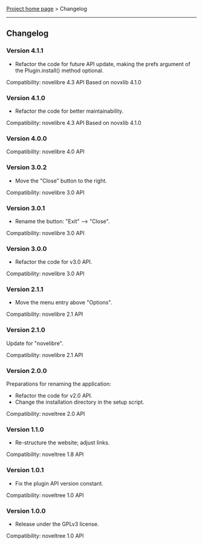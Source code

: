 [Project home page](../) > Changelog

------------------------------------------------------------------------

## Changelog

### Version 4.1.1

- Refactor the code for future API update,
  making the prefs argument of the Plugin.install() method optional.

Compatibility: novelibre 4.3 API
Based on novxlib 4.1.0

### Version 4.1.0

- Refactor the code for better maintainability.

Compatibility: novelibre 4.3 API
Based on novxlib 4.1.0

### Version 4.0.0

Compatibility: novelibre 4.0 API

### Version 3.0.2

- Move the "Close" button to the right.

Compatibility: novelibre 3.0 API

### Version 3.0.1

- Rename the button: "Exit" --> "Close".

Compatibility: novelibre 3.0 API

### Version 3.0.0

- Refactor the code for v3.0 API.

Compatibility: novelibre 3.0 API

### Version 2.1.1

- Move the menu entry above "Options".

Compatibility: novelibre 2.1 API

### Version 2.1.0

Update for "novelibre".

Compatibility: novelibre 2.1 API

### Version 2.0.0

Preparations for renaming the application:
- Refactor the code for v2.0 API.
- Change the installation directory in the setup script.

Compatibility: noveltree 2.0 API

### Version 1.1.0

- Re-structure the website; adjust links.

Compatibility: noveltree 1.8 API

### Version 1.0.1

- Fix the plugin API version constant.

Compatibility: noveltree 1.0 API

### Version 1.0.0

- Release under the GPLv3 license.

Compatibility: noveltree 1.0 API
